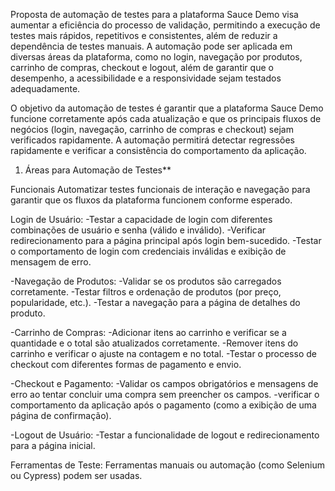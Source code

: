 Proposta de automação de testes para a plataforma Sauce Demo visa aumentar a eficiência do processo de validação, permitindo a execução de testes mais rápidos, repetitivos e consistentes, além de reduzir a dependência de testes manuais. A automação pode ser aplicada em diversas áreas da plataforma, como no login, navegação por produtos, carrinho de compras, checkout e logout, além de garantir que o desempenho, a acessibilidade e a responsividade sejam testados adequadamente.

O objetivo da automação de testes é garantir que a plataforma Sauce Demo funcione corretamente após cada atualização e que os principais fluxos de negócios (login, navegação, carrinho de compras e checkout) sejam verificados rapidamente. A automação permitirá detectar regressões rapidamente e verificar a consistência do comportamento da aplicação.

1. Áreas para Automação de Testes**

Funcionais
Automatizar testes funcionais de interação e navegação para garantir que os fluxos da plataforma funcionem conforme esperado.

Login de Usuário:
  -Testar a capacidade de login com diferentes combinações de usuário e senha (válido e inválido).
  -Verificar redirecionamento para a página principal após login bem-sucedido.
  -Testar o comportamento de login com credenciais inválidas e exibição de mensagem de erro.

-Navegação de Produtos:
  -Validar se os produtos são carregados corretamente.
  -Testar filtros e ordenação de produtos (por preço, popularidade, etc.).
  -Testar a navegação para a página de detalhes do produto.

-Carrinho de Compras:
  -Adicionar itens ao carrinho e verificar se a quantidade e o total são atualizados corretamente.
  -Remover itens do carrinho e verificar o ajuste na contagem e no total.
  -Testar o processo de checkout com diferentes formas de pagamento e envio.

-Checkout e Pagamento:
  -Validar os campos obrigatórios e mensagens de erro ao tentar concluir uma compra sem preencher os campos.
  -verificar o comportamento da aplicação após o pagamento (como a exibição de uma página de confirmação).

-Logout de Usuário:
  -Testar a funcionalidade de logout e redirecionamento para a página inicial.

Ferramentas de Teste: Ferramentas manuais ou automação (como Selenium ou Cypress) podem ser usadas.
